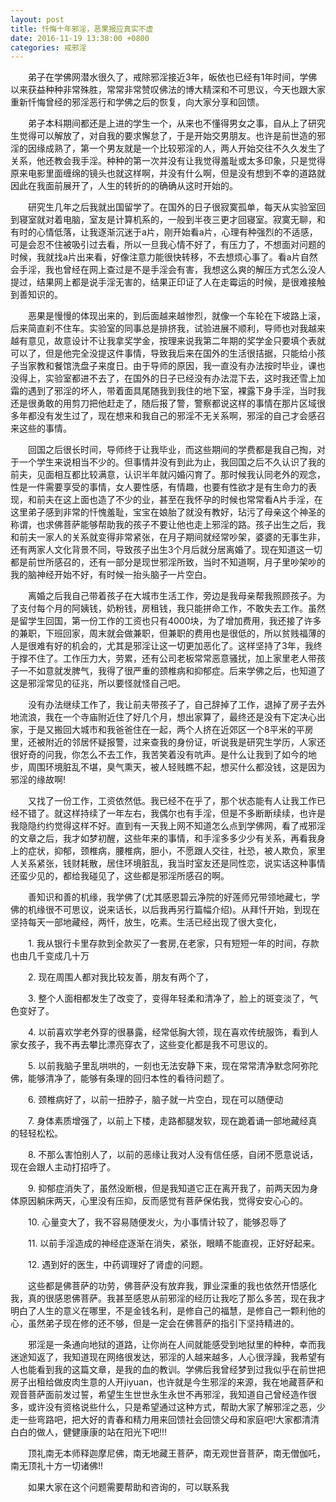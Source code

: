 ```yaml
---
layout: post
title: 忏悔十年邪淫，恶果报应真实不虚
date: 2016-11-19 13:38:00 +0800
categories: 戒邪淫
---
```


　　弟子在学佛网潜水很久了，戒除邪淫接近3年，皈依也已经有1年时间，学佛以来获益种种非常殊胜，常常非常赞叹佛法的博大精深和不可思议，今天也跟大家重新忏悔曾经的邪淫恶行和学佛之后的恢复，向大家分享和回馈。
　　弟子本科期间都还是上进的学生一个，从来也不懂得男女之事，自从上了研究生觉得可以解放了，对自我的要求懈怠了，于是开始交男朋友。也许是前世造的邪淫的因缘成熟了，第一个男友就是一个比较邪淫的人，两人开始交往不久久发生了关系，他还教会我手淫。种种的第一次并没有让我觉得羞耻或太多印象，只是觉得原来电影里面缠绵的镜头也就这样啊，并没有什么啊，但是没有想到不幸的道路就因此在我面前展开了，人生的转折的的确确从这时开始的。
　　研究生几年之后我就出国留学了。在国外的日子很寂寞孤单，每天从实验室回到寝室就对着电脑，室友是计算机系的，一般到半夜三更才回寝室。寂寞无聊，和有时的心情低落，让我逐渐沉迷于a片，刚开始看a片，心理有种强烈的不适感，可是会忍不住被吸引过去看，所以一旦我心情不好了，有压力了，不想面对问题的时候，我就找a片出来看，好像注意力能很快转移，不去想烦心事了。看a片自然会手淫，我也曾经在网上查过是不是手淫会有害，我想这么爽的解压方式怎么没人提过，结果网上都是说手淫无害的，结果正印证了人在走霉运的时候，是很难接触到善知识的。
　　恶果是慢慢的体现出来的，到后面越来越惨烈，就像一个车轮在下坡路上滚，后来简直刹不住车。实验室的同事总是排挤我，试验进展不顺利，导师也对我越来越有意见，故意设计不让我拿奖学金，按理来说我第二年期的奖学金只要填个表就可以了，但是他完全没提这件事情，导致我后来在国外的生活很拮据，只能给小孩子当家教和餐馆洗盘子来度日。由于导师的原因，我一直没有办法按时毕业，课也没得上，实验室都进不去了，在国外的日子已经没有办法混下去，这时我还雪上加霜的遇到了邪淫的坏人，带着面具尾随我到我住的地下室，裸露下身手淫，当时我还是很勇敢的用剪刀把他赶走了，随后报了警，警察都说这样的事情在那片区域很多年都没有发生过了，现在想来和我自己的邪淫不无关系啊，邪淫的自己才会感召来这些的事情。
　　回国之后很长时间，导师终于让我毕业，而这些期间的学费都是我自己掏，对于一个学生来说相当不少的。但事情并没有到此为止，我回国之后不久认识了我的前夫，见面相互都比较满意，认识半年就闪婚闪育了。那时候我认同老外的观念，性是一件需要享受的事情，女人要性感，有情趣，也要有性欲才是有生命力的表现，和前夫在这上面也造了不少的业，甚至在我怀孕的时候也常常看A片手淫，在这里弟子感到非常的忏愧羞耻，宝宝在娘胎了就没有教好，玷污了母亲这个神圣的称谓，也求佛菩萨能够帮助我的孩子不要让他也走上邪淫的路。孩子出生之后，我和前夫一家人的关系就变得非常紧张，在月子期间就经常吵架，婆婆的无事生非，还有两家人文化背景不同，导致孩子出生3个月后就分居离婚了。现在知道这一切都是前世所感召的，还有一部分是现世邪淫所致，当时不知道啊，月子里吵架吵的我的脑神经开始不好，有时候一抬头脑子一片空白。
　　离婚之后我自己带着孩子在大城市生活工作，旁边是我母亲帮我照顾孩子。为了支付每个月的阿姨钱，奶粉钱，房租钱，我只能拼命工作，不敢失去工作。虽然是留学生回国，第一份工作的工资也只有4000块，为了增加费用，我还接了许多的兼职，下班回家，周末就会做兼职，但兼职的费用也是很低的，所以贫贱福薄的人是很难有好的机会的，尤其是邪淫让这一切更加恶化了。这样坚持了3年，我终于撑不住了。工作压力大，劳累，还有公司老板常常恶意骚扰，加上家里老人带孩子一不如意就发脾气，我得了很严重的颈椎病和抑郁症。后来学佛之后，也知道了这是邪淫常见的征兆，所以要怪就怪自己吧。
　　没有办法继续工作了，我让前夫带孩子了，自己辞掉了工作，退掉了房子去外地流浪，我在一个寺庙附近住了好几个月，想出家算了，最终还是没有下定决心出家，于是又搬回大城市和我爸爸住在一起，两个人挤在近郊区一个8平米的平房里，还被附近的邻居怀疑报警，过来查我的身份证，听说我是研究生学历，人家还很好奇的问我，你怎么不去工作，我苦笑着没有吭声。是什么让我到了如今的地步，周围环境脏乱不堪，臭气熏天，被人轻贱瞧不起，想买什么都没钱，这是因为邪淫的缘故啊!
　　又找了一份工作，工资依然低。我已经不在乎了，那个状态能有人让我工作已经不错了。就这样持续了一年左右，我偶尔也有手淫，但是不多断断续续，也许是我隐隐约约觉得这样不好。直到有一天我上网不知道怎么点到学佛网，看了戒邪淫的文章之后，我才如梦初醒，这些年来的事情，和手淫多多少少有关系，再看我身上的症状，抑郁，颈椎病，腰椎病，胆小，不愿跟人交往，社恐，被人欺负，家里人关系紧张，钱财耗散，居住环境脏乱，我当时室友还是同性恋，说实话这种事情还蛮少见的，都给我碰见了，这些都是邪淫所感召的啊。
　　善知识和善的机缘，我学佛了(尤其感恩碧云净院的好莲师兄带领地藏七，学佛的机缘很不可思议，说来话长，以后我再另行篇幅介绍)。从拜忏开始，到现在坚持每天一部地藏经，两忏，放生，吃素。生活已经出现了很大变化，
　　1. 我从银行卡里存款到全款买了一套房,在老家，只有短短一年的时间，存款也由几千变成几十万
　　2. 现在周围人都对我比较友善，朋友有两个了，
　　3. 整个人面相都发生了改变了，变得年轻柔和清净了，脸上的斑变淡了，气色变好了。
　　4. 以前喜欢学老外穿的很暴露，经常低胸大领，现在喜欢传统服饰，看到人家女孩子，我不再去攀比漂亮穿衣了，这些变化都是我不可思议的。
　　5. 以前我脑子里乱哄哄的，一刻也无法安静下来，现在常常清净默念阿弥陀佛，能够清净了，能够有条理的回归本性的看待问题了。
　　6. 颈椎病好了，以前一扭脖子，脑子就一片空白，现在可以随便动
　　7. 身体素质增强了，以前上下楼，走路都腿发软，现在跪着诵一部地藏经真的轻轻松松。
　　8. 不那么害怕别人了，以前的恶缘让我对人没有信任感，自闭不愿意说话，现在会跟人主动打招呼了。
　　9. 抑郁症消失了，虽然没断根，但是我知道它正在离开我了，前两天因为身体原因躺床两天，心里没有压抑，反而感觉有菩萨保佑我，觉得安安心心的。
　　10. 心量变大了，我不容易随便发火，为小事情计较了，能够忍辱了
　　11. 以前手淫造成的神经症逐渐在消失，紧张，眼睛不能直视，正好好起来。
　　12. 遇到好的医生，中药调理好了肾虚的问题。
　　这些都是佛菩萨的功劳，佛菩萨没有放弃我，罪业深重的我也依然开悟感化我，真的很感恩佛菩萨。我甚至感恩从前邪淫的经历让我吃了那么多苦，现在我才明白了人生的意义在哪里，不是金钱名利，是修自己的福慧，是修自己一颗利他的心，虽然弟子现在修的还不够，但是一定会在佛菩萨的指引下坚持精进的。
　　邪淫是一条通向地狱的道路，让你尚在人间就能感受到地狱里的种种，幸而我迷途知返了，我知道现在网络很发达，邪淫的人越来越多，人心很浮躁，我希望有人也能看到我的这篇文章，是我的血的教训。学佛后我曾经梦到过我似乎在前世把房子出租给做皮肉生意的人开jiyuan，也许就是今生邪淫的来源，我在地藏菩萨和观音菩萨面前发过誓，希望生生世世永生永世不再邪淫，我知道自己曾经造作很多，或许没有资格说些什么，只是希望通过这种方式，帮助大家了解邪淫之恶，少走一些弯路吧，把大好的青春和精力用来回馈社会回馈父母和家庭吧!大家都清清白白的做人，健健康康的站在阳光下吧!!!
　　顶礼南无本师释迦摩尼佛，南无地藏王菩萨，南无观世音菩萨，南无僧伽吒，南无顶礼十方一切诸佛!!
　　如果大家在这个问题需要帮助和咨询的，可以联系我